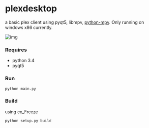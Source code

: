 # plexdesktop
a basic plex client using pyqt5, libmpv, [python-mpv](https://github.com/jaseg/python-mpv). Only running on windows x86 currently.

![img](http://i.imgur.com/NDLPWuD.png)

### Requires
 * python 3.4
 * pyqt5
 
### Run
```
python main.py
```

### Build
using cx_Freeze
```
python setup.py build
```
